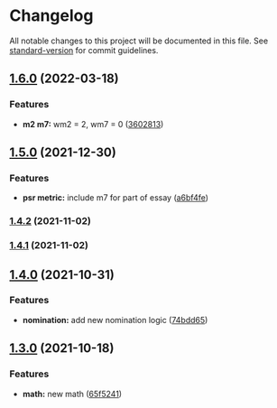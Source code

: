 # Changelog

All notable changes to this project will be documented in this file. See [standard-version](https://github.com/conventional-changelog/standard-version) for commit guidelines.

## [1.6.0](https://github.com/upgreat-readable/psr/compare/v1.5.0...v1.6.0) (2022-03-18)

### Features

-   **m2 m7:** wm2 = 2, wm7 = 0 ([3602813](https://github.com/upgreat-readable/psr/commit/3602813d78e8f4b1edd2839365aebfd3ccafbda7))

## [1.5.0](https://github.com/upgreat-readable/psr/compare/v1.4.0...v1.5.0) (2021-12-30)

### Features

-   **psr metric:** include m7 for part of essay ([a6bf4fe](https://github.com/upgreat-readable/psr/commit/a6bf4fe1618747da7b958a24d7302f86511eab1a))

### [1.4.2](https://github.com/upgreat-readable/psr/compare/v1.4.1...v1.4.2) (2021-11-02)

### [1.4.1](https://github.com/upgreat-readable/psr/compare/v1.4.0...v1.4.1) (2021-11-02)

## [1.4.0](https://github.com/upgreat-readable/psr/compare/v1.3.0...v1.4.0) (2021-10-31)

### Features

-   **nomination:** add new nomination logic ([74bdd65](https://github.com/upgreat-readable/psr/commit/74bdd65a76cdef7cc6043c4618d336909290e614))

## [1.3.0](https://github.com/upgreat-readable/psr/compare/v1.2.7...v1.3.0) (2021-10-18)

### Features

-   **math:** new math ([65f5241](https://github.com/upgreat-readable/psr/commit/65f52414b483a7b9560b57e1230c35de35acb14f))
